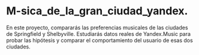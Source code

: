 # M-sica_de_la_gran_ciudad_yandex.
En este proyecto, compararás las preferencias musicales de las ciudades de Springfield y Shelbyville. Estudiarás datos reales de Yandex.Music para probar las hipótesis y comparar el comportamiento del usuario de esas dos ciudades.
